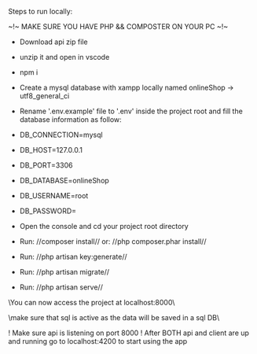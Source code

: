 Steps to run locally:

~!~ MAKE SURE YOU HAVE PHP && COMPOSTER ON YOUR PC ~!~


-   Download api zip file
-   unzip it and open in vscode
-   npm i
-   Create a mysql database with xampp locally named onlineShop -> utf8_general_ci
-   Rename '.env.example' file to '.env' inside the project root and fill the database information as follow:

- DB_CONNECTION=mysql
- DB_HOST=127.0.0.1
- DB_PORT=3306
- DB_DATABASE=onlineShop
- DB_USERNAME=root
- DB_PASSWORD=

-   Open the console and cd your project root directory
-   Run: //composer install// or: //php composer.phar install//
-   Run: //php artisan key:generate//
-   Run: //php artisan migrate//
-   Run: //php artisan serve//

\\You can now access the project at localhost:8000\\

\\make sure that sql is active as the data will be saved in a sql DB\\

! Make sure api is listening on port 8000 !
After BOTH api and client are up and running go to localhost:4200 to start using the app
